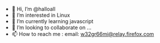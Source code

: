- 👋 Hi, I’m @halloall
- 👀 I’m interested in Linux
- 🌱 I’m currently learning javascript
- 💞️ I’m looking to collaborate on ...
- 📫 How to reach me : email: w32gr66mi@relay.firefox.com 

<!---
halloall/halloall is a ✨ special ✨ repository because its `README.md` (this file) appears on your GitHub profile.
You can click the Preview link to take a look at your changes.
--->
